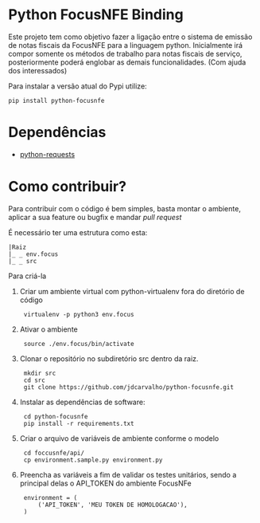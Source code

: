 # Python FocusNFE Binding

Este projeto tem como objetivo fazer a ligação entre o sistema de emissão de notas fiscais da FocusNFE para a 
linguagem python. Inicialmente irá compor somente os métodos de trabalho para notas fiscais de serviço, posteriormente 
poderá englobar as demais funcionalidades. (Com ajuda dos interessados)

Para instalar a versão atual do Pypi utilize:

`pip install python-focusnfe`

# Dependências

* [python-requests](https://requests.readthedocs.io/pt_BR/latest/user/quickstart.html)

# Como contribuir?

Para contribuir com o código é bem simples, basta montar o ambiente, aplicar a sua feature ou bugfix e mandar _pull request_

É necessário ter uma estrutura como esta:

    |Raiz
    |_ _ env.focus
    |_ _ src

Para criá-la

1) Criar um ambiente virtual com python-virtualenv fora do diretório de código
    
        virtualenv -p python3 env.focus

2) Ativar o ambiente 
        
        source ./env.focus/bin/activate
    
3) Clonar o repositório no subdiretório src dentro da raiz.

        mkdir src
        cd src
        git clone https://github.com/jdcarvalho/python-focusnfe.git
        
4) Instalar as dependências de software:

        cd python-focusnfe
        pip install -r requirements.txt
        
5) Criar o arquivo de variáveis de ambiente conforme o modelo

        cd foccusnfe/api/
        cp environment.sample.py environment.py
        
6) Preencha as variáveis a fim de validar os testes unitários, sendo a principal delas o API_TOKEN do ambiente FocusNFe

        
        environment = (
            ('API_TOKEN', 'MEU TOKEN DE HOMOLOGACAO'),
        )





